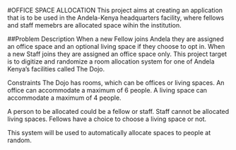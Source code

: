 #OFFICE SPACE ALLOCATION
This project aims at creating an application that is to be used in the Andela-Kenya headquarters facility, where fellows and staff memebrs are allocated space wihin the institution.

##Problem Description
When a new Fellow joins Andela they are assigned an office space and an optional living space if they choose to opt in. When a new Staff joins they are assigned an office space only. This project target is to digitize and randomize a room allocation system for one of Andela Kenya’s facilities called The Dojo.

Constraints
The Dojo has rooms, which can be offices or living spaces. An office can accommodate a maximum of 6 people. A living space can accommodate a maximum of 4 people.

A person to be allocated could be a fellow or staff. Staff cannot be allocated living spaces. Fellows have a choice to choose a living space or not.

This system will be used to automatically allocate spaces to people at random.
